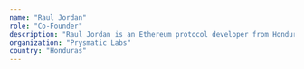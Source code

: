 ```yaml
---
name: "Raul Jordan"
role: "Co-Founder"
description: "Raul Jordan is an Ethereum protocol developer from Honduras that has been building out sharding for Ethereum since the first Sharding FAQ was created with his team, Prysmatic Labs. He studied computer science at Harvard College, is a partner at zk Capital, and is passionate about onboarding more protocol developers by teaching about the ins-and-outs of Ethereum."
organization: "Prysmatic Labs"
country: "Honduras"
---
```

